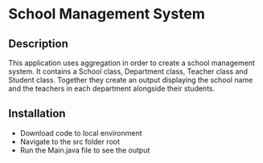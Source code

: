 # School Management System

## Description

This application uses aggregation
in order to create a school management
system. It contains a School class,
Department class, Teacher class and
Student class. Together they create
an output displaying the school name
and the teachers in each department 
alongside their students.

## Installation

- Download code to local environment
- Navigate to the src folder root
- Run the Main.java file to see the output
